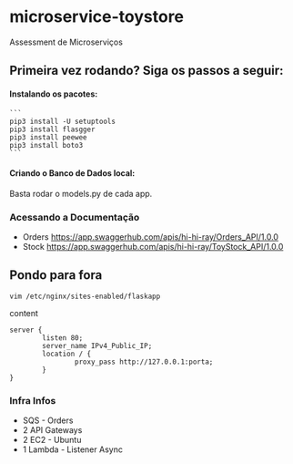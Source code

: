 # microservice-toystore
Assessment de Microserviços

## Primeira vez rodando? Siga os passos a seguir:
#### Instalando os pacotes:
    ```
    pip3 install -U setuptools
    pip3 install flasgger
    pip3 install peewee
    pip3 install boto3
    ```
    
#### Criando o Banco de Dados local:
Basta rodar o models.py de cada app.

### Acessando a Documentação 
- Orders
https://app.swaggerhub.com/apis/hi-hi-ray/Orders_API/1.0.0
- Stock
https://app.swaggerhub.com/apis/hi-hi-ray/ToyStock_API/1.0.0

## Pondo para fora
``` 
vim /etc/nginx/sites-enabled/flaskapp
```
 
content 
```
server {
        listen 80;
        server_name IPv4_Public_IP;
        location / {
                proxy_pass http://127.0.0.1:porta;
        }
}
``` 

### Infra Infos
- SQS - Orders
- 2 API Gateways
- 2 EC2 - Ubuntu
- 1 Lambda - Listener Async









